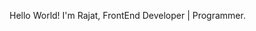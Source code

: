 Hello World! I'm Rajat, FrontEnd Developer | Programmer.
<!---
Rajat-Uchiha/Rajat-Uchiha is a ✨ special ✨ repository because its `README.md` (this file) appears on your GitHub profile.
You can click the Preview link to take a look at your changes.

![Blue and Yellow Geometric Businessman Facebook Cover](https://user-images.githubusercontent.com/100213168/155189126-e2868339-e64b-4d99-9582-c8f10e81d22e.jpg)

--->
